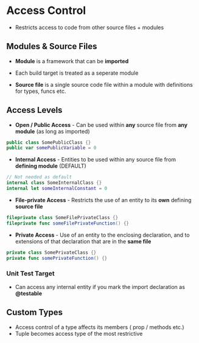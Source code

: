 # Access Control
* Restricts access to code from other source files + modules

  

## Modules & Source Files
* **Module** is a framework that can be **imported**

* Each build target is treated as a seperate module

* **Source file** is a single source code file within a module with definitions for types, funcs etc.

  

## Access Levels
* **Open / Public Access** - Can be used within **any** source file from **any module** (as long as imported)
```swift
public class SomePublicClass {}
public var somePublicVariable = 0
```
* **Internal Access** - Entities to be used within any source file from **defining module** (DEFAULT)
```swift
// Not needed as default
internal class SomeInternalClass {} 
internal let someInternalConstant = 0
```
* **File-private Access** - Restricts the use of an entity to its **own** defining **source file**
```swift
fileprivate class SomeFilePrivateClass {}
fileprivate func someFilePrivateFunction() {}
```
* **Private Access** - Use of an entity to the enclosing declaration, and to extensions of that declaration that are in the **same file**
```swift
private class SomePrivateClass {}
private func somePrivateFunction() {}
```

### Unit Test Target

* Can access any internal entity if you mark the import declaration as **@testable**



## Custom Types

* Access control of a type affects its members ( prop / methods etc.)
* Tuple becomes access type of the most restrictive